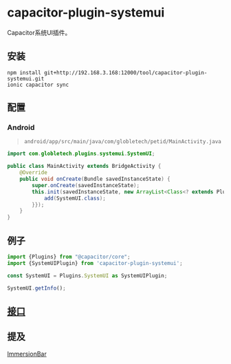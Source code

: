 # capacitor-plugin-systemui

Capacitor系统UI插件。

## 安装

```shell script
npm install git+http://192.168.3.168:12000/tool/capacitor-plugin-systemui.git
ionic capacitor sync
```

## 配置

### Android
> `android/app/src/main/java/com/globletech/petid/MainActivity.java`
```java
import com.globletech.plugins.systemui.SystemUI;

public class MainActivity extends BridgeActivity {
    @Override
    public void onCreate(Bundle savedInstanceState) {
        super.onCreate(savedInstanceState);
        this.init(savedInstanceState, new ArrayList<Class<? extends Plugin>>() {{
            add(SystemUI.class);
        }});
    }
}
```

## 例子
```typescript
import {Plugins} from "@capacitor/core";
import {SystemUIPlugin} from 'capacitor-plugin-systemui';

const SystemUI = Plugins.SystemUI as SystemUIPlugin;

SystemUI.getInfo();
```

## [接口](src/definitions.ts)

## 提及
[ImmersionBar](https://github.com/gyf-dev/ImmersionBar)
